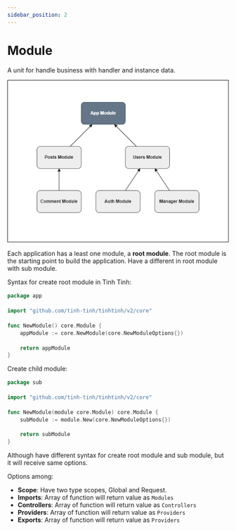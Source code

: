 ```yaml
---
sidebar_position: 2
---
```


# Module

A unit for handle business with handler and instance data.

![image](./img/module.png)

Each application has a least one module, a **root module**. The root module is the starting point to build the application. Have a different in root module with sub module.

Syntax for create root module in Tinh Tinh:

```go
package app

import "github.com/tinh-tinh/tinhtinh/v2/core"

func NewModule() core.Module {
	appModule := core.NewModule(core.NewModuleOptions{})

	return appModule
}
```

Create child module:

```go
package sub

import "github.com/tinh-tinh/tinhtinh/v2/core"

func NewModule(module core.Module) core.Module {
	subModule := module.New(core.NewModuleOptions{})

	return subModule
}
```

Although have different syntax for create root module and sub module, but it will receive same options.

Options among:
- **Scope**: Have two type scopes, Global and Request.
- **Imports**: Array of function will return value as `Modules`
- **Controllers**: Array of function will return value as `Controllers`
- **Providers**: Array of function will return value as `Providers`
- **Exports**: Array of function will return value as `Providers`